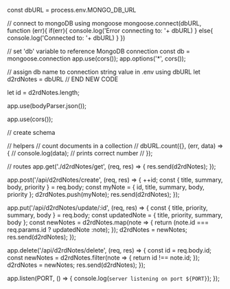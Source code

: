 const dbURL = process.env.MONGO_DB_URL

// connect to mongoDB using mongoose
mongoose.connect(dbURL, function (err){
  if(err){
    console.log('Error connecting to: '+ dbURL)
  }
  else{
    console.log('Connected to: '+ dbURL)
  }
})

// set 'db' variable to reference MongoDB connection
const db = mongoose.connection
app.use(cors());
app.options('*', cors());    

// assign db name to connection string value in .env using dbURL
let d2rdNotes = dbURL
// END NEW CODE

let id = d2rdNotes.length;

app.use(bodyParser.json());

app.use(cors());

// create schema

// helpers
// count documents in a collection
// dbURL.count({}, (err, data) => {
//   console.log(data); // prints correct number
// });

// routes
app.get('./d2rdNotes/get', (req, res) => {
  res.send(d2rdNotes);
});

app.post('/api/d2rdNotes/create', (req, res) => {
  ++id;
  const { title, summary, body, priority } = req.body;
  const myNote = { id, title, summary, body, priority };
  d2rdNotes.push(myNote);
  res.send(d2rdNotes);
});

app.put('/api/d2rdNotes/update/:id', (req, res) => {
  const { title, priority, summary, body } = req.body;
  const updatedNote = { title, priority, summary, body };
  const newNotes = d2rdNotes.map(note => {
    return (note.id === req.params.id ? updatedNote :note);
  });
  d2rdNotes = newNotes;
  res.send(d2rdNotes);
});

app.delete('/api/d2rdNotes/delete', (req, res) => {
  const id = req.body.id;
  const newNotes = d2rdNotes.filter(note => {
    return id !== note.id;
  });
  d2rdNotes = newNotes;
  res.send(d2rdNotes);
});

app.listen(PORT, () => {
  console.log(`server listening on port ${PORT}`);
});
